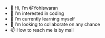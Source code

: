 - 👋 Hi, I’m @Yohiswaran
- 👀 I’m interested in coding
- 🌱 I’m currently learning myself
- 💞️ I’m looking to collaborate on any chance 
- 📫 How to reach me is by mail

<!---
Yohiswaran/Yohiswaran is a ✨ special ✨ repository because its `README.md` (this file) appears on your GitHub profile.
You can click the Preview link to take a look at your changes.
--->
